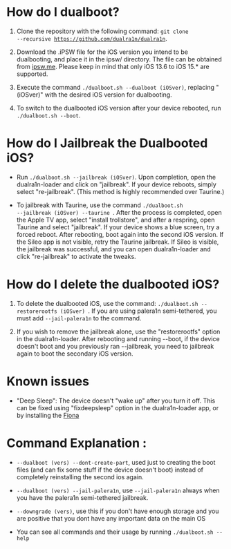# How do I dualboot?

1. Clone the repository with the following command: <code>git clone --recursive https://github.com/dualra1n/dualra1n</code>.

2. Download the .iPSW file for the iOS version you intend to be dualbooting, and place it in the ipsw/ directory. The file can be obtained from [ipsw.me](https://ipsw.me). Please keep in mind that only iOS 13.6 to iOS 15.* are supported.

3. Execute the command `./dualboot.sh --dualboot (iOSver)`, replacing "(iOSver)" with the desired iOS version for dualbooting.

4. To switch to the dualbooted iOS version after your device rebooted, run <code>./dualboot.sh --boot</code>.

# How do I Jailbreak the Dualbooted iOS?

- Run `./dualboot.sh --jailbreak (iOSver)`. Upon completion, open the dualra1n-loader and click on "jailbreak". If your device reboots, simply select "re-jailbreak". (This method is highly recommended over Taurine.)

- To jailbreak with Taurine, use the command <code>./dualboot.sh --jailbreak (iOSver) --taurine </code>. After the process is completed, open the Apple TV app, select "install trollstore", and after a respring, open Taurine and select "jailbreak". If your device shows a blue screen, try a forced reboot. After rebooting, boot again into the second iOS version. If the Sileo app is not visible, retry the Taurine jailbreak. If Sileo is visible, the jailbreak was successful, and you can open dualra1n-loader and click "re-jailbreak" to activate the tweaks.

# How do I delete the dualbooted iOS?

1. To delete the dualbooted iOS, use the command: <code>./dualboot.sh --restorerootfs (iOSver) </code>. If you are using palera1n semi-tethered, you must add <code>--jail-palera1n</code> to the command.

2. If you wish to remove the jailbreak alone, use the "restorerootfs" option in the dualra1n-loader. After rebooting and running --boot, if the device doesn't boot and you previously ran --jailbreak, you need to jailbreak again to boot the secondary iOS version.

# Known issues 

 - "Deep Sleep": The device doesn't "wake up" after you turn it off. This can be fixed using "fixdeepsleep" option in the dualra1n-loader app, or by installing the [Fiona](https://www.ios-repo-updates.com/repository/julioverne-s-repo/package/com.julioverne.fiona/)

# Command Explanation :

- `--dualboot (vers) --dont-create-part`, used just to creating the boot files (and can fix some stuff if the device doesn't boot) instead of completely reinstalling the second ios again.

- `--dualboot (vers) --jail-palera1n`, use `--jail-palera1n` always when you have the palera1n semi-tethered jailbreak.

- `--downgrade (vers)`, use this if you don't have enough storage and you are positive that you dont have any important data on the main OS

- You can see all commands and their usage by running `./dualboot.sh --help`
